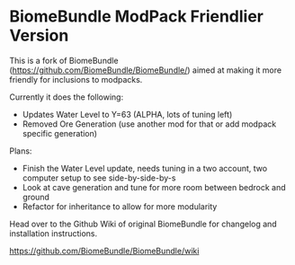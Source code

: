# BiomeBundle ModPack Friendlier Version

This is a fork of BiomeBundle (https://github.com/BiomeBundle/BiomeBundle/) aimed at making it more
friendly for inclusions to modpacks.

Currently it does the following:
- Updates Water Level to Y=63 (ALPHA, lots of tuning left)
- Removed Ore Generation (use another mod for that or add modpack specific generation)

Plans:
- Finish the Water Level update, needs tuning in a two account, two computer setup to see side-by-side-by-s
- Look at cave generation and tune for more room between bedrock and ground
- Refactor for inheritance to allow for more modularity

Head over to the Github Wiki of original BiomeBundle for changelog and installation instructions.

https://github.com/BiomeBundle/BiomeBundle/wiki
